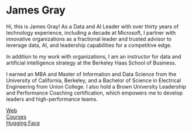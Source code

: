 
# James Gray
Hi, this is James Gray! As a Data and AI Leader with over thirty years of technology experience, including a decade at Microsoft, I partner with innovative organizations as a fractional leader and trusted advisor to leverage data, AI, and leadership capabilities for a competitive edge. 

In addition to my work with organizations, I am an instructor for data and artificial intelligence strategy at the Berkeley Haas School of Business.

I earned an MBA and Master of Information and Data Science from the University of California, Berkeley, and a Bachelor of Science in Electrical Engineering from Union College. I also hold a Brown University Leadership and Performance Coaching certification, which empowers me to develop leaders and high-performance teams.

[Web](https://jamesgray.ai)  
[Courses](https://courses.jamesgray.ai)  
[Hugging Face](https://huggingface.co/jamesgray007)

<!--
**jamesgray007/jamesgray007** is a ✨ _special_ ✨ repository because its `README.md` (this file) appears on your GitHub profile.

Here are some ideas to get you started:

- 🔭 I’m currently working on ...
- 🌱 I’m currently learning ...
- 👯 I’m looking to collaborate on ...
- 🤔 I’m looking for help with ...
- 💬 Ask me about ...
- 📫 How to reach me: ...
- 😄 Pronouns: ...
- ⚡ Fun fact: ...
-->
